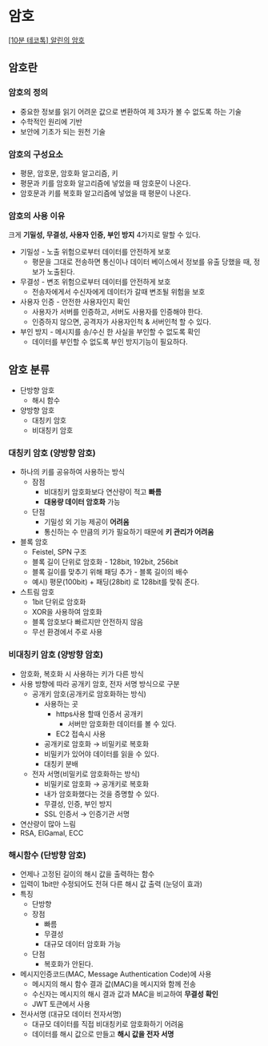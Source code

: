 # 암호

[[10분 테코톡] 알린의 암호](https://www.youtube.com/watch?v=UJDB6e8s1Fg&list=PLkfxusmKmLsNDGmER2tmrslpPOTfKhE7j&index=118&t=382s)

## 암호란

### 암호의 정의

- 중요한 정보를 읽기 어려운 값으로 변환하여 제 3자가 볼 수 없도록 하는 기술
- 수학적인 원리에 기반
- 보안에 기초가 되는 원천 기술

### 암호의 구성요소

- 평문, 암호문, 암호화 알고리즘, 키
- 평문과 키를 암호화 알고리즘에 넣었을 때 암호문이 나온다.
- 암호문과 키를 복호화 알고리즘에 넣었을 때 평문이 나온다.

### 암호의 사용 이유

크게 **기밀성, 무결성, 사용자 인증, 부인 방지** 4가지로 말할 수 있다.

- 기밀성 - 노출 위험으로부터 데이터를 안전하게 보호
    - 평문을 그대로 전송하면 통신이나 데이터 베이스에서 정보를 유출 당했을 때, 정보가 노출된다.
- 무결성 - 변조 위험으로부터 데이터를 안전하게 보호
    - 전송자에게서 수신자에게 데이터가 갈때 변조될 위험을 보호
- 사용자 인증 - 안전한 사용자인지 확인
    - 사용자가 서버를 인증하고, 서버도 사용자를 인증해야 한다.
    - 인증하지 않으면, 공격자가 사용자인척 & 서버인척 할 수 있다.
- 부인 방지 - 메시지를 송/수신 한 사실을 부인할 수 없도록 확인
    - 데이터를 부인할 수 없도록 부인 방지기능이 필요하다.

## 암호 분류

- 단방향 암호
    - 해시 함수
- 양방향 암호
    - 대칭키 암호
    - 비대칭키 암호

### **대칭키 암호 (양방향 암호)**

- 하나의 키를 공유하여 사용하는 방식
    - 잠점
        - 비대칭키 암호화보다 연산량이 적고 **빠름**
        - **대용량 데이터 암호화** 가능
    - 단점
        - 기밀성 외 기능 제공이 **어려움**
        - 통신하는 수 만큼의 키가 필요하기 때문에 **키 관리가 어려움**
- 블록 암호
    - Feistel, SPN 구조
    - 블록 길이 단위로 암호화 - 128bit, 192bit, 256bit
    - 블록 길이를 맞추기 위해 패딩 추가 - 블록 길이의 배수
    - 예시) 평문(100bit) + 패딩(28bit) 로 128bit를 맞춰 준다.
- 스트림 암호
    - 1bit 단위로 암호화
    - XOR을 사용하여 암호화
    - 블록 암호보다 빠르지만 안전하지 않음
    - 무선 환경에서 주로 사용

 

### **비대칭키 암호 (양방향 암호)**

- 암호화, 복호화 시 사용하는 키가 다른 방식
- 사용 방향에 따라 공개키 암호, 전자 서명 방식으로 구분
    - 공개키 암호(공개키로 암호화하는 방식)
        - 사용하는 곳
            - https사용 할때 인증서 공개키
                - 서버만 암호화한 데이터를 볼 수 있다.
            - EC2 접속시 사용
        - 공개키로 암호화 → 비밀키로 복호화
        - 비밀키가 있어야 데이터를 읽을 수 있다.
        - 대칭키 분배
    - 전자 서명(비밀키로 암호화하는 방식)
        - 비밀키로 암호화 → 공개키로 복호화
        - 내가 암호화했다는 것을 증명할 수 있다.
        - 무결성, 인증, 부인 방지
        - SSL 인증서 → 인증기관 서명
- 연산량이 많아 느림
- RSA, ElGamal, ECC

### **해시함수 (단방향 암호)**

- 언제나 고정된 길이의 해시 값을 출력하는 함수
- 입력이 1bit만 수정되어도 전혀 다른 해시 값 출력 (눈덩이 효과)
- 특징
    - 단방향
    - 장점
        - 빠름
        - 무결성
        - 대규모 데이터 암호화 가능
    - 단점
        - 복호화가 안된다.
- 메시지인증코드(MAC, Message Authentication Code)에 사용
    - 메시지의 해시 함수 결과 값(MAC)을 메시지와 함께 전송
    - 수신자는 메시지의 해시 결과 값과 MAC을 비교하여 **무결성 확인**
    - JWT 토큰에서 사용
- 전사서명 (대규모 데이터 전자서명)
    - 대규모 데이터를 직접 비대칭키로 암호화하기 어려움
    - 데이터를 해시 값으로 만들고 **해시 값을 전자 서명**